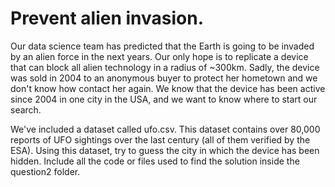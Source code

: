 # Prevent alien invasion.

Our data science team has predicted that the Earth is going to be invaded by an alien force in the next years. Our only hope is to replicate a device that can block all alien technology in a radius of ~300km. Sadly, the device was sold in 2004 to an anonymous buyer to protect her hometown and we don't know how contact her again. We know that the device has been active since 2004 in one city in the USA, and we want to know where to start our search.

We've included a dataset called ufo.csv. This dataset contains over 80,000 reports of UFO sightings over the last century (all of them verified by the ESA). Using this dataset, try to guess the city in which the device has been hidden.
Include all the code or files used to find the solution inside the question2 folder.
